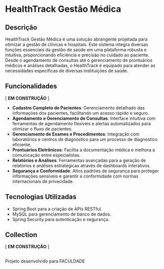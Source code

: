 # HealthTrack Gestão Médica

## Descrição
HealthTrack Gestão Médica é uma solução abrangente projetada para otimizar a gestão de clínicas e hospitais. 
Este sistema integra diversas funções essenciais da gestão de saúde em uma plataforma robusta e intuitiva, proporcionando eficiência e precisão no cuidado ao paciente. 
Desde o agendamento de consultas até o gerenciamento de prontuários médicos e análises detalhadas, 
o HealthTrack é equipado para atender as necessidades específicas de diversas instituições de saúde.

## Funcionalidades
[ **EM CONSTRUÇÃO** ]
- **Cadastro Completo de Pacientes**: Gerenciamento detalhado das informações dos pacientes, facilitando um acesso rápido e seguro.
- **Agendamento e Gerenciamento de Consultas**: Interface intuitiva com ferramentas de agendamento flexíveis e alertas automatizados para otimizar o fluxo de pacientes.
- **Gerenciamento de Exames e Procedimentos**: Integração com laboratórios e centros de diagnóstico para um processo de diagnóstico eficiente.
- **Prontuários Eletrônicos**: Facilita a documentação médica e melhora a comunicação entre especialistas.
- **Relatórios e Análises**: Ferramentas avançadas para a geração de relatórios e análises estratégicas através de dashboards interativos.
- **Segurança e Conformidade**: Altos padrões de segurança para proteger informações sensíveis e garantir a conformidade com normas internacionais de privacidade.

## Tecnologias Utilizadas
- Spring Boot para a criação de APIs RESTful.
- MySQL para gerenciamento de banco de dados.
- Spring Security para autenticação e segurança.

## Collection
[ **EM CONSTRUÇÃO** ]

## 
Projeto desenvolvido para FACULDADE
